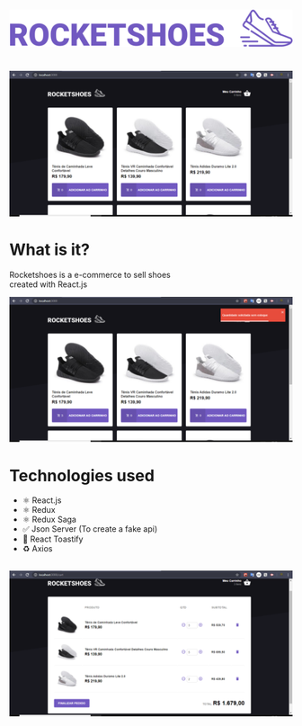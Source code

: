 <h1 align="center">
  <img src="./.github/logo.svg">
  <br />

</h1>

<br/>

<img src="./.github/image1.png">

# What is it?

Rocketshoes is a e-commerce to sell shoes<br/>
created with React.js

<img src="./.github/image2.png">

<br/>

# Technologies used

- ⚛️ React.js
- ⚛️ Redux
- ⚛️ Redux Saga
- ✅ Json Server (To create a fake api)
- 🔔 React Toastify
- ♻ Axios

<br/>

<img src="./.github/image3.png">
